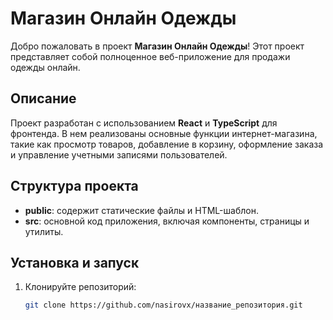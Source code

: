 # Магазин Онлайн Одежды

Добро пожаловать в проект **Магазин Онлайн Одежды**! Этот проект представляет собой полноценное веб-приложение для продажи одежды онлайн.

## Описание

Проект разработан с использованием **React** и **TypeScript** для фронтенда. В нем реализованы основные функции интернет-магазина, такие как просмотр товаров, добавление в корзину, оформление заказа и управление учетными записями пользователей.

## Структура проекта

- **public**: содержит статические файлы и HTML-шаблон.
- **src**: основной код приложения, включая компоненты, страницы и утилиты.

## Установка и запуск

1. Клонируйте репозиторий:

   ```bash
   git clone https://github.com/nasirovx/название_репозитория.git
